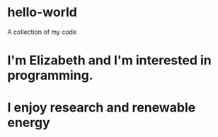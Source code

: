 # hello-world
A collection of my code
# I'm Elizabeth and I'm interested in programming.
# I enjoy research and renewable energy 
